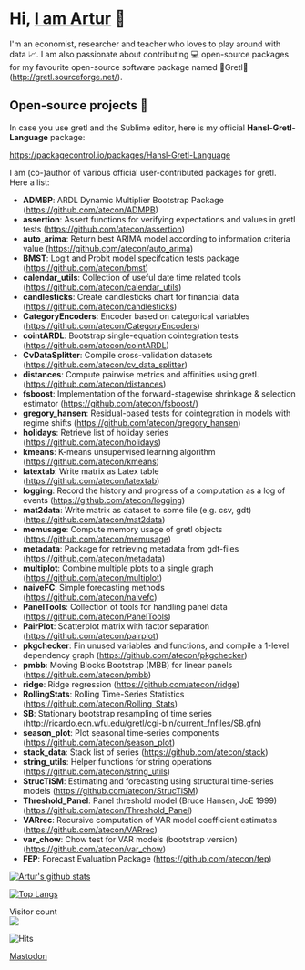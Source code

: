 # Hi, [I am Artur](https://atecon.github.io/about/) :wave:

I'm an economist, researcher and teacher who loves to play around with data :chart_with_upwards_trend:. I am also passionate about contributing 💻 open-source packages for my favourite open-source software package named 🌟Gretl🌟 (http://gretl.sourceforge.net/).

<!--:mask: Check out my (archived) COVID-19 forecasting hobby project: https://github.com/atecon/covid_19_forecast -->

## Open-source projects 🔭

In case you use gretl and the Sublime editor, here is my official **Hansl-Gretl-Language** package:

https://packagecontrol.io/packages/Hansl-Gretl-Language

I am (co-)author of various official user-contributed packages for gretl. Here a list:

- **ADMBP**: ARDL Dynamic Multiplier Bootstrap Package (https://github.com/atecon/ADMPB)
- **assertion**: Assert functions for verifying expectations and values in gretl tests (https://github.com/atecon/assertion)
- **auto_arima**: Return best ARIMA model according to information criteria value (https://github.com/atecon/auto_arima)
- **BMST**: Logit and Probit model specifcation tests package (https://github.com/atecon/bmst)
- **calendar_utils**: Collection of useful date time related tools (https://github.com/atecon/calendar_utils)
- **candlesticks**: Create candlesticks chart for financial data (https://github.com/atecon/candlesticks)
- **CategoryEncoders**: Encoder based on categorical variables (https://github.com/atecon/CategoryEncoders)
- **cointARDL**: Bootstrap single-equation cointegration tests (https://github.com/atecon/cointARDL)
- **CvDataSplitter**: Compile cross-validation datasets (https://github.com/atecon/cv_data_splitter)
- **distances**: Compute pairwise metrics and affinities using gretl. (https://github.com/atecon/distances)
- **fsboost**: Implementation of the forward-stagewise shrinkage & selection estimator (https://github.com/atecon/fsboost/)
- **gregory_hansen**: Residual-based tests for cointegration in models with regime shifts (https://github.com/atecon/gregory_hansen)
- **holidays**: Retrieve list of holiday series (https://github.com/atecon/holidays)
- **kmeans**: K-means unsupervised learning algorithm (https://github.com/atecon/kmeans)
- **latextab**: Write matrix as Latex table (https://github.com/atecon/latextab)
- **logging**: Record the history and progress of a computation as a log of events (https://github.com/atecon/logging)
- **mat2data**: Write matrix as dataset to some file (e.g. csv, gdt) (https://github.com/atecon/mat2data)
- **memusage**: Compute memory usage of gretl objects (https://github.com/atecon/memusage)
- **metadata**: Package for retrieving metadata from gdt-files (https://github.com/atecon/metadata)
- **multiplot**: Combine multiple plots to a single graph (https://github.com/atecon/multiplot)
- **naiveFC**: Simple forecasting methods (https://github.com/atecon/naivefc)
- **PanelTools**: Collection of tools for handling panel data (https://github.com/atecon/PanelTools)
- **PairPlot**: Scatterplot matrix with factor separation (https://github.com/atecon/pairplot)
- **pkgchecker**: Fin unused variables and functions, and compile a 1-level dependency graph (https://github.com/atecon/pkgchecker)
- **pmbb**: Moving Blocks Bootstrap (MBB) for linear panels (https://github.com/atecon/pmbb)
- **ridge**: Ridge regression (https://github.com/atecon/ridge)
- **RollingStats**: Rolling Time-Series Statistics (https://github.com/atecon/Rolling_Stats)
- **SB**: Stationary bootstrap resampling of time series (http://ricardo.ecn.wfu.edu/gretl/cgi-bin/current_fnfiles/SB.gfn)
- **season_plot**: Plot seasonal time-series components (https://github.com/atecon/season_plot)
- **stack_data**: Stack list of series (https://github.com/atecon/stack)
- **string_utils**: Helper functions for string operations (https://github.com/atecon/string_utils)
- **StrucTiSM**:  Estimating and forecasting using structural time-series models (https://github.com/atecon/StrucTiSM)
- **Threshold_Panel**: Panel threshold model (Bruce Hansen, JoE 1999) (https://github.com/atecon/Threshold_Panel)
- **VARrec**: Recursive computation of VAR model coefficient estimates (https://github.com/atecon/VARrec)
- **var_chow**: Chow test for VAR models (bootstrap version) (https://github.com/atecon/var_chow)
- **FEP**: Forecast Evaluation Package (https://github.com/atecon/fep)


[//]: # "https://github.com/anuraghazra/github-readme-stats"
[![Artur's github stats](https://github-readme-stats.vercel.app/api?username=atecon&count_private=true&show_icons=true&theme=merko)](https://github.com/atecon/github-readme-stats)

[![Top Langs](https://github-readme-stats.vercel.app/api/top-langs/?username=atecon&hide=Tex,Makefile)](https://github.com/atecon/github-readme-stats)

<p align="left"> 
  Visitor count<br>
  <img src="https://profile-counter.glitch.me/atecon/count.svg" />
</p>

![Hits](https://hitcounter.pythonanywhere.com/count/tag.svg?url=https%3A%2F%2Fgithub.com%2Fatecon%2Fatecon)


<a rel="me" href="https://mastodon.social/@atecon">Mastodon</a>
